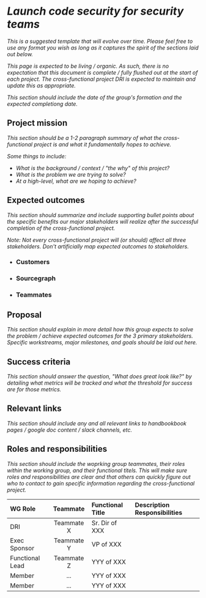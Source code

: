 # _Launch code security for security teams_

_This is a suggested template that will evolve over time. Please feel free to use any format you wish as long as it captures the spirit of the sections laid out below._

_This page is expected to be living / organic. As such, there is no expectation that this document is complete / fully flushed out at the start of each project. The cross-functional project DRI is expected to maintain and update this as appropriate._

_This section should include the date of the group's formation and the expected completiong date._

## Project mission

_This section should be a 1-2 paragraph summary of what the cross-functional project is and what it fundamentally hopes to achieve._

_Some things to include:_

- _What is the background / context / "the why" of this project?_
- _What is the problem we are trying to solve?_
- _At a high-level, what are we hoping to achieve?_

## Expected outcomes

_This section should summarize and include supporting bullet points about the specific benefits our major stakeholders will realize after the successful completion of the cross-functional project._

_Note: Not every cross-functional project will (or should) affect all three stakeholders. Don't artificially map expected outcomes to stakeholders._

- ### Customers

- ### Sourcegraph

- ### Teammates

## Proposal

_This section should explain in more detail how this group expects to solve the problem / achieve expected outcomes for the 3 primary stakeholders. Specific workstreams, major milestones, and goals should be laid out here._

## Success criteria

_This section should answer the question, "What does great look like?" by detailing what metrics will be tracked and what the threshold for success are for those metrics._

## Relevant links

_This section should include any and all relevant links to handbookbook pages / google doc content / slack channels, etc._

## Roles and responsibilities

_This section should include the woprking group teammates, their roles within the working group, and their functional titels. This will make sure roles and responsibilities are clear and that others can quickly figure out who to contact to gain specific information regarding the cross-functional project._

| WG Role         |  Teammate  | Functional Title | Description Responsibilities |
| :-------------- | :--------: | :--------------- | :--------------------------- |
| DRI             | Teammate X | Sr. Dir of XXX   |                              |
| Exec Sponsor    | Teammate Y | VP of XXX        |                              |
| Functional Lead | Teammate Z | YYY of XXX       |                              |
| Member          |    ...     | YYY of XXX       |                              |
| Member          |    ...     | YYY of XXX       |                              |
